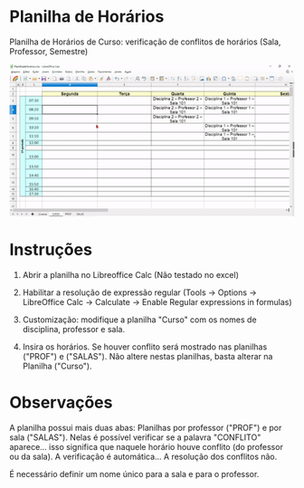 # Planilha de Horários

Planilha de Horários de Curso: verificação de conflitos de horários (Sala, Professor, Semestre)

![](planilha-test.gif)


# Instruções

1. Abrir a planilha no Libreoffice Calc (Não testado no excel)

2. Habilitar a resolução de expressão regular (Tools -> Options -> LibreOffice Calc -> Calculate -> Enable Regular expressions in formulas)

3. Customização: modifique a planilha "Curso" com os nomes de disciplina, professor e sala. 

4. Insira os horários. Se houver conflito será mostrado nas planilhas ("PROF") e ("SALAS"). Não altere nestas planilhas, basta alterar na Planilha ("Curso").

# Observações 

A planilha possui mais duas abas: Planilhas por professor ("PROF") e por sala ("SALAS"). Nelas é possível verificar se a palavra "CONFLITO" aparece... isso significa que naquele horário houve conflito (do professor ou da sala). A verificação é automática... A resolução dos conflitos não.

É necessário definir um nome único para a sala e para o professor.  



